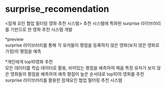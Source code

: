 # surprise_recomendation
<잠재 요인 협업 필터링 영화 추천 시스템>
추천 시스템에 특화된 surprise 라이브러리를 기반으로 한 영화 추천 시스템 개발

*preview<br>
surprise 라이브러리를 통해 각 유저들이 평점을 등록하지 않은 영화(보지 않은 영화로 가정)의 평점을 예측

*개인에게 top10영화 추천<br>
모든 데이터를 학습 데이터로 활용, 비어있는 평점을 예측하여 채움
특정 유저가 보지 않은 영화들의 평점을 예측하여 예측 평점이 높은 순서대로 top10의 영화를 추천
surprise 라이브러리를 활용한 잠재요인 협업 필터링 추천 시스템
